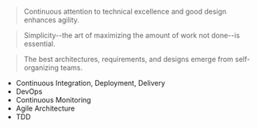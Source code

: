 > Continuous attention to technical excellence and good design enhances agility.

> Simplicity--the art of maximizing the amount of work not done--is essential.

> The best architectures, requirements, and designs emerge from self-organizing teams.

- Continuous Integration, Deployment, Delivery
- DevOps
- Continuous Monitoring
- Agile Architecture
- TDD
